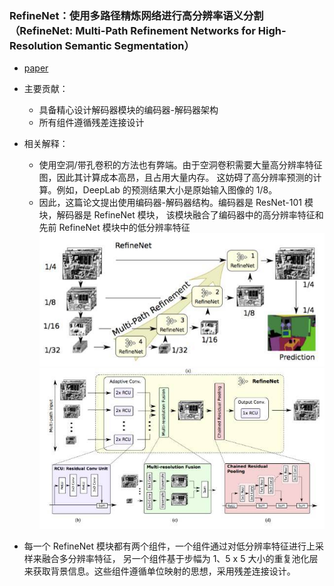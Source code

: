 ### RefineNet：使用多路径精炼网络进行高分辨率语义分割（RefineNet: Multi-Path Refinement Networks for High-Resolution Semantic Segmentation）
* [paper](paper/2016-RefineNet%20Multi-Path%20Refinement%20Networks%20for%20High-Resolution%20Semantic%20Segmentation.pdf)

* 主要贡献：
    * 具备精心设计解码器模块的编码器-解码器架构
    * 所有组件遵循残差连接设计
* 相关解释：
    * 使用空洞/带孔卷积的方法也有弊端。由于空洞卷积需要大量高分辨率特征图，因此其计算成本高昂，且占用大量内存。
    这妨碍了高分辨率预测的计算。例如，DeepLab 的预测结果大小是原始输入图像的 1/8。
    * 因此，这篇论文提出使用编码器-解码器结构。编码器是 ResNet-101 模块，解码器是 RefineNet 模块，
    该模块融合了编码器中的高分辨率特征和先前 RefineNet 模块中的低分辨率特征 \
![](readme/RefineNet_01.jpeg)
![](readme/RefineNet_02.jpeg)

* 每一个 RefineNet 模块都有两个组件，一个组件通过对低分辨率特征进行上采样来融合多分辨率特征，
另一个组件基于步幅为 1、5 x 5 大小的重复池化层来获取背景信息。这些组件遵循单位映射的思想，采用残差连接设计。

